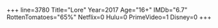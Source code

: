 +++
line=3780
Title="Lore"
Year=2017
Age="16+"
IMDb="6.7"
RottenTomatoes="65%"
Netflix=0
Hulu=0
PrimeVideo=1
Disney=0
+++

